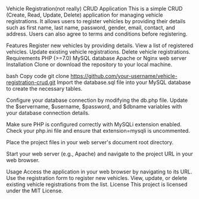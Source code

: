 Vehicle Registration(not really) CRUD Application
This is a simple CRUD (Create, Read, Update, Delete) application for managing vehicle registrations. It allows users to register vehicles by providing their details such as first name, last name, password, gender, email, contact, and address. Users can also agree to terms and conditions before registering.

Features
Register new vehicles by providing details.
View a list of registered vehicles.
Update existing vehicle registrations.
Delete vehicle registrations.
Requirements
PHP (>=7.0)
MySQL database
Apache or Nginx web server
Installation
Clone or download the repository to your local machine.

bash
Copy code
git clone https://github.com/your-username/vehicle-registration-crud.git
Import the database.sql file into your MySQL database to create the necessary tables.

Configure your database connection by modifying the db.php file. Update the $servername, $username, $password, and $dbname variables with your database connection details.

Make sure PHP is configured correctly with MySQLi extension enabled. Check your php.ini file and ensure that extension=mysqli is uncommented.

Place the project files in your web server's document root directory.

Start your web server (e.g., Apache) and navigate to the project URL in your web browser.

Usage
Access the application in your web browser by navigating to its URL.
Use the registration form to register new vehicles.
View, update, or delete existing vehicle registrations from the list.
License
This project is licensed under the MIT License.

